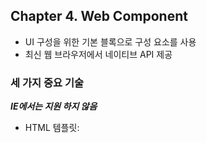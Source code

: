## Chapter 4. Web Component

- UI 구성을 위한 기본 블록으로 구성 요소를 사용
- 최신 웹 브라우저에서 네이티브 API 제공

### 세 가지 중요 기술

**_IE에서는 지원 하지 않음_**

- HTML 템플릿: <template> 태그는 렌더링 되지는 않지만 JS 코드에서 동적인 콘텐츠를 생성하는데 스탬프 역할을 한다.
- 사용자 정의 요소: 자신만의 DOM 요소를 작성할 수 있다.
- Shadow DOM: Web Component가 외부의 DOM에 영향을 받지 않아야 하는 경우에 유용(구성 요소 라이브러리나 위젯 작성에 유용)

**_ 사용자 정의 요소 _**

- 사용자 정의 태그를 작성할 때는 대시로 구분된 두 단어 이상의 태그를 사용해야 한다. (<app-calendar/>.)
- 사용자 정의 요소는 HTML 요소를 확장하는 자바스크립트 클래스일 뿐이다.
- 가능한 표준 DOM 요소와 동일하게 동작해야 한다.(Component 외부의 HTTP 요청 결과에 반응하려면 이벤트를 활용하자)
- 리액트와 비슷한 느낌

## Chapter 5. HTTP Request

![HTTPClient](./img/HTTPClientUML.png)

- XMLHttpRequest, Fetch, Axios
- 구현이 아닌 인터페이스로 프로그래밍 하라. (갱 오브 포)
  **_ 라이브러리를 사용할 때는 항상 인터페이스를 생성하라. 필요 시 새로운 라이브러리로 쉽게 변경할 수 있다. 153p. _**

## Chapter 6. Routing

- SPA 라우팅 시스템의 두 가지 핵심 요소는 경로 목록을 수집하는 레지스트리, 현재 URL의 리스너다.
- Fragment Identifier ref: https://developer.mozilla.org/ko/docs/Web/HTTP/Basics_of_HTTP/Identifying_resources_on_the_Web
- History API
- 라우팅 시스템은 독립적으로 별도의 계층을 유지하는 것이 좋다.

## Chapter 7. State Management

![MVC](./img/MVC Schema.png)
**_ Work flow 컨트롤러 - C / 모델 - M / 뷰 - V _**

1. C는 M에서 초기 상태를 가져온다.
2. C는 V를 호출해 초기 상태를 렌더링 한다.
3. 시스템이 사용자 입력을 받을 준비가 된다.
4. 사용자가 동작 수행(항목 추가, 삭제 등)
5. C는 올바른 M의 메서드(model.addItem)를 사용자의 동작과 매핑
6. M은 상태를 업데이트한다.
7. C는 M에서 새로운 상태를 얻는다.
8. C는 V를 호출 해 새로운 상태를 렌더링 한다.
9. 시스템이 사용자 입력을 받을 준비가 된다.

![Rendering](./img/rendering.png)

- MVC

1. 1_MVC 컨트롤러에서 사용되는 상태 변경 후에 렌더링을 수동으로 호출하는 방법은 오류가 발생하기 쉬운 접근 방식
2. 동작이 상태를 변경하지 않는 경우( 빈 항목 추가 )에도 render 메서드가 호출되는 문제는 Observer Pattern을 활용하여 해결한다.

- Observer Pattern

1. 컨트롤러가 모델과 밀접하게 결합된다면 이 패턴을 고려하는 것이 좋다.

**_ 반응형 프로그래밍 203p. _**

![Observable_Model](./img/observable model.png)

- 모델 변경, HTTP 요청, 사용자 동작, 탐색 등과 같은 이벤트를 방출할 수 있는 옵저버블로 동작하도록 구현하는 것을 의미
- ref: https://gist.github.com/staltz/868e7e9bc2a7b8c1f754
- Native Proxy API version 209p.

**_이벤트 버스 패턴 211p._**

- 이벤트 주도 아키텍처(Event-Driven Architecture)를 구현하는 하나의 방법
- 애플리케이션을 구성하는 노드들을 연결하는 단일 객체가 모든 이벤트를 처리
- 이벤트가 처리되면 결과가 연결된 모든 노드로 전송된다.
